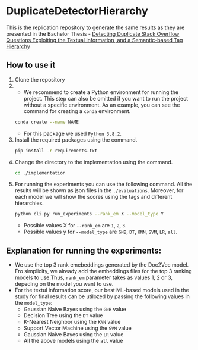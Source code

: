 # DuplicateDetectorHierarchy

This is the replication repository to generate the same results as they are presented in the Bachelor Thesis - [Detecting Duplicate Stack Overflow Questions Exploiting the Textual Information, and a Semantic-based Tag Hierarchy](https://repository.tudelft.nl/islandora/object/uuid%3A1f30c556-00b7-4da3-812d-65c902f2d2e2)
## How to use it
1. Clone the repository
2. - We recommend to create a Python environment for running the project. This step can also be omitted if you want to run the project without a specific environment. As an example, you can see the command for creating a `conda` environment.
    ```bash
    conda create --name NAME
    ```
    - For this package we used `Python 3.8.2`.
3. Install the required packages using the command.
    ```bash
    pip install -r requirements.txt
    ```
4. Change the directory to the implementation using the command.
    ```bash
    cd ./implementation
    ```
5. For running the experiments you can use the following command. All the results will be shown as json files in the `./evaluations`. Moreover, for each model we will show the scores using the tags and different hierarchies.
    ```bash
    python cli.py run_experiments --rank_em X --model_type Y
    ```
    - Possible values X for `--rank_em` are `1`, `2`, `3`. 
    - Possible values y for `--model_type` are `GNB`, `DT`, `KNN`, `SVM`, `LR`, `all`. 


## Explanation for running the experiments:
- We use the top 3 rank emebeddings generated by the Doc2Vec model. Fro simplicity, we already add the embeddings files for the top 3 ranking models to use.Thus, `rank_em` parameter takes as values 1, 2 or 3, depeding on the model you want to use.
- For the textul information score, our best ML-based models used in the study for final results can be utilozed by passing the following values in the `model_type`:
    - Gaussian Naive Bayes using the `GNB` value
    - Decision Tree using the `DT` value
    - K-Nearest Neighbor using the `KNN` value
    - Support Vector Machine using the `SVM` value
    - Gaussian Naive Bayes using the `LR` value
    - All the above models using the `all` value